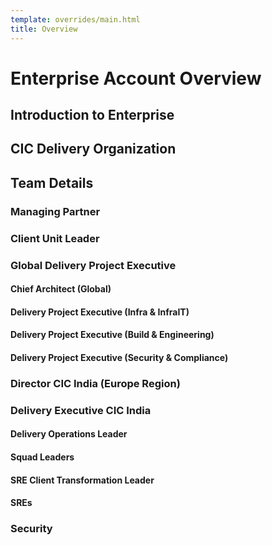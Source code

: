 ```yaml
---
template: overrides/main.html
title: Overview
---
```

# Enterprise Account Overview

## Introduction to Enterprise 

## CIC Delivery Organization

## Team Details
### Managing Partner

### Client Unit Leader

### Global Delivery Project Executive

#### Chief Architect (Global)

#### Delivery Project Executive (Infra & InfraIT)

#### Delivery Project Executive (Build & Engineering)

#### Delivery Project Executive (Security & Compliance)

### Director CIC India (Europe Region)

### Delivery Executive CIC India

#### Delivery Operations Leader

#### Squad Leaders

#### SRE Client Transformation Leader

#### SREs

### Security 






